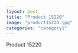 ```yaml
---
layout: post
title: "Product 15220"
image: "product15220.jpg"
categories: "category1"
---
```

Product 15220
